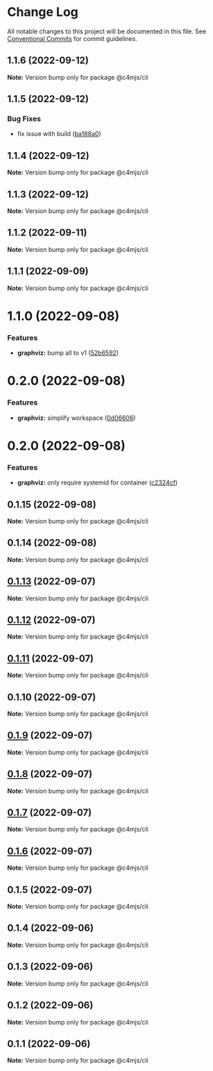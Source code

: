 # Change Log

All notable changes to this project will be documented in this file.
See [Conventional Commits](https://conventionalcommits.org) for commit guidelines.

## 1.1.6 (2022-09-12)

**Note:** Version bump only for package @c4mjs/cli





## 1.1.5 (2022-09-12)


### Bug Fixes

* fix issue with build ([ba188a0](https://github.com/c4mjs/c4mjs/commit/ba188a01bcc9f6e628e29ce7b59a3aea4828efd3))





## 1.1.4 (2022-09-12)

**Note:** Version bump only for package @c4mjs/cli





## 1.1.3 (2022-09-12)

**Note:** Version bump only for package @c4mjs/cli





## 1.1.2 (2022-09-11)

**Note:** Version bump only for package @c4mjs/cli





## 1.1.1 (2022-09-09)

**Note:** Version bump only for package @c4mjs/cli





# 1.1.0 (2022-09-08)


### Features

* **graphviz:** bump all to v1 ([52b6592](https://github.com/c4mjs/c4mjs/commit/52b65923d4e87b84f2b5785cc72f0beed318b15f))





# 0.2.0 (2022-09-08)


### Features

* **graphviz:** simplify workspace ([0d06606](https://github.com/c4mjs/c4mjs/commit/0d06606c63ecb25430e1912ca7f90cd102df8e06))





# 0.2.0 (2022-09-08)


### Features

* **graphviz:** only require systemid for container ([c2324cf](https://github.com/c4mjs/c4mjs/commit/c2324cfa17912ef1b5a6b770dad5aa66a2a88fc1))





## 0.1.15 (2022-09-08)

**Note:** Version bump only for package @c4mjs/cli





## 0.1.14 (2022-09-08)

**Note:** Version bump only for package @c4mjs/cli





## [0.1.13](https://github.com/JonathanTurnock/c4mjs/compare/@c4mjs/cli@0.1.12...@c4mjs/cli@0.1.13) (2022-09-07)

**Note:** Version bump only for package @c4mjs/cli





## [0.1.12](https://github.com/JonathanTurnock/c4mjs/compare/@c4mjs/cli@0.1.11...@c4mjs/cli@0.1.12) (2022-09-07)

**Note:** Version bump only for package @c4mjs/cli





## [0.1.11](https://github.com/JonathanTurnock/c4mjs/compare/@c4mjs/cli@0.1.10...@c4mjs/cli@0.1.11) (2022-09-07)

**Note:** Version bump only for package @c4mjs/cli





## 0.1.10 (2022-09-07)

**Note:** Version bump only for package @c4mjs/cli





## [0.1.9](https://github.com/JonathanTurnock/c4mjs/compare/@c4mjs/cli@0.1.8...@c4mjs/cli@0.1.9) (2022-09-07)

**Note:** Version bump only for package @c4mjs/cli





## [0.1.8](https://github.com/JonathanTurnock/c4mjs/compare/@c4mjs/cli@0.1.7...@c4mjs/cli@0.1.8) (2022-09-07)

**Note:** Version bump only for package @c4mjs/cli





## [0.1.7](https://github.com/JonathanTurnock/c4mjs/compare/@c4mjs/cli@0.1.6...@c4mjs/cli@0.1.7) (2022-09-07)

**Note:** Version bump only for package @c4mjs/cli





## [0.1.6](https://github.com/JonathanTurnock/c4mjs/compare/@c4mjs/cli@0.1.5...@c4mjs/cli@0.1.6) (2022-09-07)

**Note:** Version bump only for package @c4mjs/cli





## 0.1.5 (2022-09-07)

**Note:** Version bump only for package @c4mjs/cli





## 0.1.4 (2022-09-06)

**Note:** Version bump only for package @c4mjs/cli





## 0.1.3 (2022-09-06)

**Note:** Version bump only for package @c4mjs/cli





## 0.1.2 (2022-09-06)

**Note:** Version bump only for package @c4mjs/cli





## 0.1.1 (2022-09-06)

**Note:** Version bump only for package @c4mjs/cli
